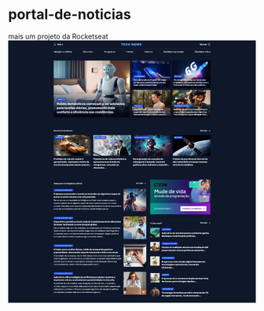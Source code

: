 # portal-de-noticias
 mais um projeto da Rocketseat
<img src="assets/images/projeto-completo.png" alt="Projeto">
